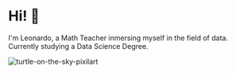 # Hi! 👋

I'm Leonardo, a Math Teacher inmersing myself in the field of data. Currently studying a Data Science Degree.

![turtle-on-the-sky-pixilart](https://github.com/user-attachments/assets/b081f745-c995-448c-90c9-258b5e7cd672)
